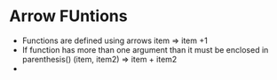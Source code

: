 # Arrow FUntions

- Functions are defined using arrows
item => item +1
- If function has more than one argument than it must be enclosed in parenthesis()
 (item, item2) => item + item2
- 
 
